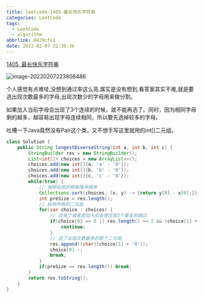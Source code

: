 ```yaml
---
title: leetcode-1405-最长快乐字符串
categories: LeetCode
tags:
  - LeetCode
  - algorithm
abbrlink: 8429cfc1
date: 2022-02-07 22:36:36
---
```


[1405. 最长快乐字符串](https://leetcode-cn.com/problems/longest-happy-string/ "最长快乐字符串")

![image-20220207223808486](https://gitee.com/cao_ziqiang/img/raw/master/20220207223808.png)

个人感觉有点难哇,没想到通过率这么高,属实是没有想到,看答案其实不难,就是要选出现次数最多的字母,出现次数少的字母用来做分割。

如果加入当前字母会出现了3个连续的时候，就不能再选了。同时，因为相同字母剩的越多，越容易出现字母连续相同，所以要先选掉较多的字母。

吐槽一下Java竟然没有Pair这个类，又不想手写这里就用的int[]二元组。

```java
class Solution {
    public String longestDiverseString(int a, int b, int c) {
        StringBuilder res = new StringBuilder();
        List<int[]> choices = new ArrayList<>();
        choices.add(new int[]{a, 'a' - '0'});
        choices.add(new int[]{b, 'b' - '0'});
        choices.add(new int[]{c, 'c' - '0'});
        while(true) {
            // 按照出现的频率降序排序
            Collections.sort(choices, (x, y) -> {return y[0] - x[0];});
            int preSize = res.length();
            // 枚举所有的二元组
            for(var choice : choices) {
                // 没有了或者是加入后会使出现3个重复的跳过
                if(choice[0] == 0 || res.length() >= 2 && (choice[1] + '0') == res.charAt(res.length() - 1) && (choice[1] + '0') == res.charAt(res.length() - 2)) {
                    continue;
                }
                // 选了出现次数最多的那个二元组
                res.append((char)(choice[1] + '0'));
                choice[0]--;
                break;
            }
            if(preSize == res.length()) break;
        }
        return res.toString();
    }
}
```

